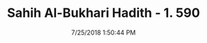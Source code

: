 ---
title        : "Sahih Al-Bukhari Hadith - 1. 590"
date         : 7/25/2018 1:50:44 PM
draft        : false
type         : "hadith"
layout       : "hadith"
BookCode     : "SHB"
VolumeNumber : "1"
HadithNumber : "590"
categories  :  ["Adhan-Talking during the Adhan"]
tags  :  ["Abdullah bin Al Harith"]
---
